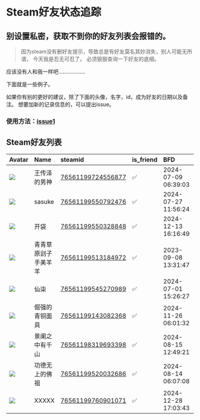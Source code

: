 # Steam好友状态追踪
## 别设置私密，获取不到你的好友列表会报错的。

> 因为steam没有删好友提示，导致总是有好友莫名其妙消失，别人可能无所谓，
> 今天我是忍无可忍了。 必须狠狠查询一下好友的底细。

应该没有人和我一样吧………………

下面就是一些例子。

如果你有别的更好的建议，除了下面的头像，名字，id，成为好友的日期以及备注。 想要加新的记录信息的，可以提出issue。

### 使用方法：[issue1](https://github.com/systemannounce/SteamFriends/issues/1)



## Steam好友列表
| Avatar                                                                            | Name       | steamid                                                                     | is_friend   | BFD                 | removed_time   | Remark   |
|:----------------------------------------------------------------------------------|:-----------|:----------------------------------------------------------------------------|:------------|:--------------------|:---------------|:---------|
| ![](https://avatars.steamstatic.com/dcd057c568cb1646b35ca79ccae11e0472ea6059.jpg) | 王传泽的男神     | [76561199724556877](https://steamcommunity.com/profiles/76561199724556877/) | ✅           | 2024-07-09 06:39:03 |                |          |
| ![](https://avatars.steamstatic.com/6bfc9475578ffbef950c5ada1f727431ddf1a2c1.jpg) | sasuke     | [76561199550792476](https://steamcommunity.com/profiles/76561199550792476/) | ✅           | 2024-07-27 11:56:24 |                |          |
| ![](https://avatars.steamstatic.com/fef49e7fa7e1997310d705b2a6158ff8dc1cdfeb.jpg) | 开袋         | [76561199550328848](https://steamcommunity.com/profiles/76561199550328848/) | ✅           | 2024-12-13 16:16:49 |                |          |
| ![](https://avatars.steamstatic.com/1a8160caf4038b6b9e558519c1bdca0de79398ef.jpg) | 青青草原刽子手美羊羊 | [76561199513184972](https://steamcommunity.com/profiles/76561199513184972/) | ✅           | 2023-09-08 13:31:47 |                |          |
| ![](https://avatars.steamstatic.com/98dc28a70e26559aadfa42fe3caf239edd93c599.jpg) | 仙柒         | [76561199545270989](https://steamcommunity.com/profiles/76561199545270989/) | ✅           | 2024-07-01 15:26:27 |                |          |
| ![](https://avatars.steamstatic.com/0f46c0b01872dd84978340b3d9bd7ce405246a17.jpg) | 倔强的青铜面具    | [76561199143082368](https://steamcommunity.com/profiles/76561199143082368/) | ✅           | 2024-11-26 06:01:32 |                |          |
| ![](https://avatars.steamstatic.com/e123051ffc4f07e73737d58c17e3bee71366fc34.jpg) | 景阑之中有千山    | [76561198319693398](https://steamcommunity.com/profiles/76561198319693398/) | ✅           | 2024-08-15 12:49:21 |                |          |
| ![](https://avatars.steamstatic.com/a689029fec316ae15209d24c480925c3564d47ef.jpg) | 功德无上的佛祖    | [76561199520032686](https://steamcommunity.com/profiles/76561199520032686/) | ✅           | 2024-08-14 06:07:08 |                |          |
| ![](https://avatars.steamstatic.com/dbba8c46588c6a70a26f8bc958a4a3ee227f20f5.jpg) | XXXXX      | [76561199760901071](https://steamcommunity.com/profiles/76561199760901071/) | ✅           | 2024-12-28 17:03:43 |                |          |